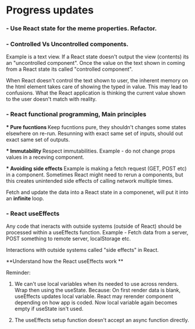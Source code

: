# Progress updates

### - Use React state for the meme properties. Refactor.

### - Controlled Vs Uncontrolled components.
Example is a text view. If a React state doesn't output the view (contents) its an "uncontrolled component".
Once the value on the text shown in coming from a React state its called "controlled component".

When React doesn't control the text shown to user, the inherent memory on the html element takes care of showing the typed in value. This may lead to confusions. What the React application is thinking the current value shown to the user doesn't match with reality.

### - React functional programming, Main principles
 
 <b> * Pure fucntions </b>
Keep fucntions pure, they shouldn't changes some states elsewhere on re-run. 
Resunning with exact same set of inputs, should out exact same set of outputs.

<b> * Immutability </b>
Respect immutabilities. Example - do not change props values in a receving component.

<b>* Avoiding side effects </b>
Example is making a fetch request (GET, POST etc) in a component. Sometimes React might need to rerun a components, but this creates unintended side effects of calling network multiple times.

Fetch and update the data into a React state in a componenet, will put it into an <b>infinite </b> loop.

### - React useEffects

Any code that ineracts with outside systems (outside of React) should be processed within a useEffects function. Example - Fetch data from a server, POST something to remote server, localStorage etc.

Interactions with outside systems called "side effects" in React.

**Understand how the React useEffects work **

Reminder: 

1) We can't use local variables when its needed to use across renders. Wrap then using the useState. Because: On first render data is blank, useEffects updates local variable. React may rerender component depending on how app is coded. Now local variable again becomes empty if useState isn't used.

2) The useEffects setup function doesn't accept an async function directly.